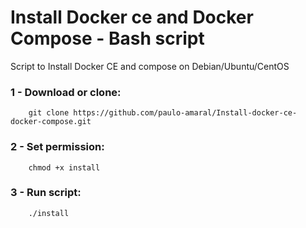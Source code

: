 # Install Docker ce and Docker Compose - Bash script
Script to Install Docker CE and compose on Debian/Ubuntu/CentOS

### 1 - Download or clone:
        git clone https://github.com/paulo-amaral/Install-docker-ce-docker-compose.git

### 2 - Set permission:
        chmod +x install

### 3 - Run script:
        ./install

